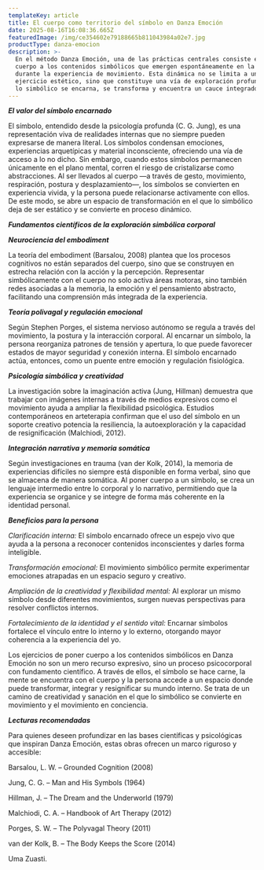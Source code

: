 ```yaml
---
templateKey: article
title: El cuerpo como territorio del símbolo en Danza Emoción
date: 2025-08-16T16:08:36.665Z
featuredImage: /img/ce354602e79188665b811043984a02e7.jpg
productType: danza-emocion
description: >-
  En el método Danza Emoción, una de las prácticas centrales consiste en dar
  cuerpo a los contenidos simbólicos que emergen espontáneamente en la mente
  durante la experiencia de movimiento. Esta dinámica no se limita a un
  ejercicio estético, sino que constituye una vía de exploración profunda donde
  lo simbólico se encarna, se transforma y encuentra un cauce integrador.
---
```

**_El valor del símbolo encarnado_**

El símbolo, entendido desde la psicología profunda (C. G. Jung), es una representación viva de realidades internas que no siempre pueden expresarse de manera literal. Los símbolos condensan emociones, experiencias arquetípicas y material inconsciente, ofreciendo una vía de acceso a lo no dicho. Sin embargo, cuando estos símbolos permanecen únicamente en el plano mental, corren el riesgo de cristalizarse como abstracciones. Al ser llevados al cuerpo —a través de gesto, movimiento, respiración, postura y desplazamiento—, los símbolos se convierten en experiencia vivida, y la persona puede relacionarse activamente con ellos. De este modo, se abre un espacio de transformación en el que lo simbólico deja de ser estático y se convierte en proceso dinámico.

**_Fundamentos científicos de la exploración simbólica corporal_**

_**Neurociencia del embodiment**_

La teoría del embodiment (Barsalou, 2008) plantea que los procesos cognitivos no están separados del cuerpo, sino que se construyen en estrecha relación con la acción y la percepción. Representar simbólicamente con el cuerpo no solo activa áreas motoras, sino también redes asociadas a la memoria, la emoción y el pensamiento abstracto, facilitando una comprensión más integrada de la experiencia.

**_Teoría polivagal y regulación emocional_**

Según Stephen Porges, el sistema nervioso autónomo se regula a través del movimiento, la postura y la interacción corporal. Al encarnar un símbolo, la persona reorganiza patrones de tensión y apertura, lo que puede favorecer estados de mayor seguridad y conexión interna. El símbolo encarnado actúa, entonces, como un puente entre emoción y regulación fisiológica.

**_Psicología simbólica y creatividad_**

La investigación sobre la imaginación activa (Jung, Hillman) demuestra que trabajar con imágenes internas a través de medios expresivos como el movimiento ayuda a ampliar la flexibilidad psicológica. Estudios contemporáneos en arteterapia confirman que el uso del símbolo en un soporte creativo potencia la resiliencia, la autoexploración y la capacidad de resignificación (Malchiodi, 2012).

**_Integración narrativa y memoria somática_**

Según investigaciones en trauma (van der Kolk, 2014), la memoria de experiencias difíciles no siempre está disponible en forma verbal, sino que se almacena de manera somática. Al poner cuerpo a un símbolo, se crea un lenguaje intermedio entre lo corporal y lo narrativo, permitiendo que la experiencia se organice y se integre de forma más coherente en la identidad personal.

**_Beneficios para la persona_**

_Clarificación interna:_ El símbolo encarnado ofrece un espejo vivo que ayuda a la persona a reconocer contenidos inconscientes y darles forma inteligible.

_Transformación emocional:_ El movimiento simbólico permite experimentar emociones atrapadas en un espacio seguro y creativo.

_Ampliación de la creatividad y flexibilidad mental:_ Al explorar un mismo símbolo desde diferentes movimientos, surgen nuevas perspectivas para resolver conflictos internos.

_Fortalecimiento de la identidad y el sentido vital:_ Encarnar símbolos fortalece el vínculo entre lo interno y lo externo, otorgando mayor coherencia a la experiencia del yo.

Los ejercicios de poner cuerpo a los contenidos simbólicos en Danza Emoción no son un mero recurso expresivo, sino un proceso psicocorporal con fundamento científico. A través de ellos, el símbolo se hace carne, la mente se encuentra con el cuerpo y la persona accede a un espacio donde puede transformar, integrar y resignificar su mundo interno. Se trata de un camino de creatividad y sanación en el que lo simbólico se convierte en movimiento y el movimiento en conciencia.

**_Lecturas recomendadas_**

Para quienes deseen profundizar en las bases científicas y psicológicas que inspiran Danza Emoción, estas obras ofrecen un marco riguroso y accesible:

Barsalou, L. W. – Grounded Cognition (2008)

Jung, C. G. – Man and His Symbols (1964)

Hillman, J. – The Dream and the Underworld (1979)

Malchiodi, C. A. – Handbook of Art Therapy (2012)

Porges, S. W. – The Polyvagal Theory (2011)

van der Kolk, B. – The Body Keeps the Score (2014)

Uma Zuasti.
